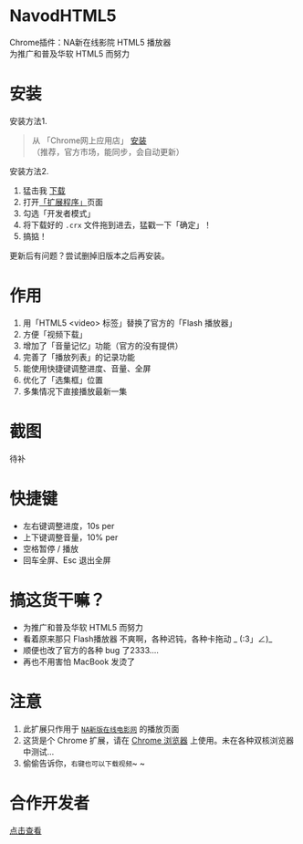 NavodHTML5
===============

Chrome插件：NA新在线影院 HTML5 播放器  
为推广和普及华软 HTML5 而努力


安装
==============
安装方法1. 
> 从 「Chrome网上应用店」 [安装](https://chrome.google.com/webstore/detail/na%E5%9C%A8%E7%BA%BF%E5%BD%B1%E9%99%A2html5%E6%92%AD%E6%94%BE%E5%99%A8/eeonnpmppginengdnonfcmkmdfhaliam?hl=zh-CN) （推荐，官方市场，能同步，会自动更新）

安装方法2.
> 
1. 猛击我 [下载](https://github.com/viko16/navodhtml5/raw/master/navodhtml5.crx)
1. 打开[「扩展程序」](chrome://extensions)页面
1. 勾选「开发者模式」
1. 将下载好的 `.crx` 文件拖到进去，猛戳一下「确定」！
1. 搞掂！

更新后有问题？尝试删掉旧版本之后再安装。

作用
==============
1. 用「HTML5 &lt;video&gt; 标签」替换了官方的「Flash 播放器」
1. 方便「视频下载」
1. 增加了「音量记忆」功能（官方的没有提供）
1. 完善了「播放列表」的记录功能
1. 能使用快捷键调整进度、音量、全屏
1. 优化了「选集框」位置
1. 多集情况下直接播放最新一集


截图
==============
待补


快捷键
==============
- 左右键调整进度，10s per
- 上下键调整音量，10% per
- 空格暂停 / 播放
- 回车全屏、Esc 退出全屏


搞这货干嘛？
==============
- 为推广和普及华软 HTML5 而努力
- 看着原来那只 Flash播放器 不爽啊，各种迟钝，各种卡拖动 _ (:3」∠)_
- 顺便也改了官方的各种 bug 了2333....
- 再也不用害怕 MacBook 发烫了


注意
==============
1. 此扩展只作用于 [`NA新版在线电影网`](http://navod.scse.com.cn) 的播放页面
1. 这货是个 Chrome 扩展，请在 [Chrome 浏览器](http://www.google.cn/intl/zh-CN/chrome/) 上使用。未在各种双核浏览器中测试...
1. 偷偷告诉你，`右键也可以下载视频`~ ~


合作开发者
==============
[点击查看](https://github.com/viko16/NavodHTML5/graphs/contributors)